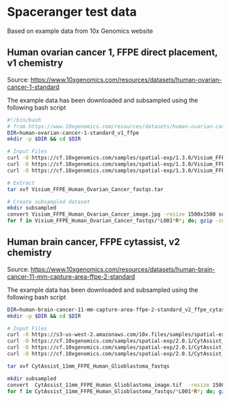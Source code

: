 # Spaceranger test data

Based on example data from 10x Genomics website

## Human ovarian cancer 1, FFPE direct placement, v1 chemistry

Source: https://www.10xgenomics.com/resources/datasets/human-ovarian-cancer-1-standard

The example data has been downloaded and subsampled using the following bash script

```bash
#!/bin/bash
# from https://www.10xgenomics.com/resources/datasets/human-ovarian-cancer-1-standard
DIR=human-ovarian-cancer-1-standard_v1_ffpe
mkdir -p $DIR && cd $DIR

# Input Files
curl -O https://cf.10xgenomics.com/samples/spatial-exp/1.3.0/Visium_FFPE_Human_Ovarian_Cancer/Visium_FFPE_Human_Ovarian_Cancer_fastqs.tar
curl -O https://cf.10xgenomics.com/samples/spatial-exp/1.3.0/Visium_FFPE_Human_Ovarian_Cancer/Visium_FFPE_Human_Ovarian_Cancer_image.jpg
curl -O https://cf.10xgenomics.com/samples/spatial-exp/1.3.0/Visium_FFPE_Human_Ovarian_Cancer/Visium_FFPE_Human_Ovarian_Cancer_probe_set.csv

# Extract
tar xvf Visium_FFPE_Human_Ovarian_Cancer_fastqs.tar

# Create subsampled dataset
mkdir subsampled
convert Visium_FFPE_Human_Ovarian_Cancer_image.jpg -resize 1500x1500 subsampled/Visium_FFPE_Human_Ovarian_Cancer_image.jpg
for f in Visium_FFPE_Human_Ovarian_Cancer_fastqs/*L001*R*; do; gzip -cdf $f | head -n 40000 | gzip -c > subsampled/$(basename $f); done
```

## Human brain cancer, FFPE cytassist, v2 chemistry

Source: https://www.10xgenomics.com/resources/datasets/human-brain-cancer-11-mm-capture-area-ffpe-2-standard

The example data has been downloaded and subsampled using the following bash script

```bash
DIR=human-brain-cancer-11-mm-capture-area-ffpe-2-standard_v2_ffpe_cytassist
mkdir -p $DIR && cd $DIR

# Input Files
curl -O https://s3-us-west-2.amazonaws.com/10x.files/samples/spatial-exp/2.0.1/CytAssist_11mm_FFPE_Human_Glioblastoma/CytAssist_11mm_FFPE_Human_Glioblastoma_fastqs.tar
curl -O https://cf.10xgenomics.com/samples/spatial-exp/2.0.1/CytAssist_11mm_FFPE_Human_Glioblastoma/CytAssist_11mm_FFPE_Human_Glioblastoma_image.tif
curl -O https://cf.10xgenomics.com/samples/spatial-exp/2.0.1/CytAssist_11mm_FFPE_Human_Glioblastoma/CytAssist_11mm_FFPE_Human_Glioblastoma_probe_set.csv
curl -O https://cf.10xgenomics.com/samples/spatial-exp/2.0.1/CytAssist_11mm_FFPE_Human_Glioblastoma/CytAssist_11mm_FFPE_Human_Glioblastoma_tissue_image.tif

tar xvf CytAssist_11mm_FFPE_Human_Glioblastoma_fastqs

mkdir subsampled
convert  CytAssist_11mm_FFPE_Human_Glioblastoma_image.tif  -resize 1500x1500 subsampled/CytAssist_11mm_FFPE_Human_Glioblastoma_image.jpg
for f in CytAssist_11mm_FFPE_Human_Glioblastoma_fastqs/*L001*R*; do; gzip -cdf $f | head -n 40000 | gzip -c > subsampled/$(basename $f); done
```